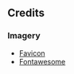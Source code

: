 ## Credits
### Imagery
- [Favicon](https://www.freefavicon.com/freefavicons/icons/iconinfo/video-game-controller-icon-152-227918.html)
- [Fontawesome](https://fontawesome.com/)